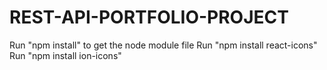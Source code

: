 # REST-API-PORTFOLIO-PROJECT

Run "npm install" to get the node module file 
Run "npm install react-icons"
Run "npm install ion-icons"
